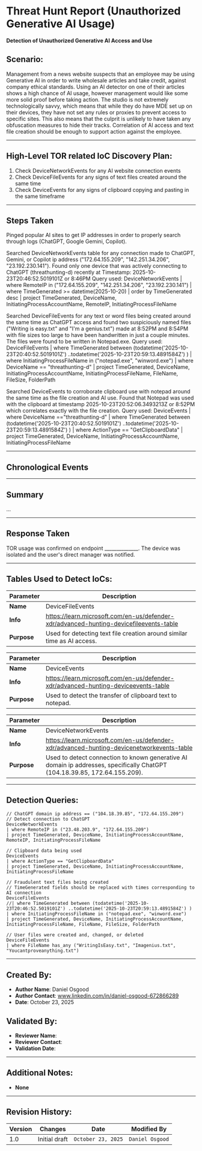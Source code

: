 # Threat Hunt Report (Unauthorized Generative AI Usage)
**Detection of Unauthorized Generative AI Access and Use**

## Scenario:
Management from a news website suspects that an employee may be using Generative AI in order to write wholesale articles and take credit, against company ethical standards. Using an AI detector on one of their articles shows a high chance of AI usage, however management would like some more solid proof before taking action. The studio is not extremely technologically savvy, which means that while they do have MDE set up on their devices, they have not set any rules or proxies to prevent access to specific sites. This also means that the culprit is unlikely to have taken any obfuscation measures to hide their tracks. Correlation of AI access and text file creation should be enough to support action against the employee.

---

## High-Level TOR related IoC Discovery Plan:
1. Check DeviceNetworkEvents for any AI website connection events
2. Check DeviceFileEvents for any signs of text files created around the same time
3. Check DeviceEvents for any signs of clipboard copying and pasting in the same timeframe

---

## Steps Taken

Pinged popular AI sites to get IP addresses in order to properly search through logs (ChatGPT, Google Gemini, Copilot).


Searched DeviceNetworkEvents table for any connection made to ChatGPT, Gemini, or Copilot ip address ("172.64.155.209", "142.251.34.206", "23.192.230.141"). Found only one device that was actively connecting to ChatGPT (threathunting-d) recently at Timestamp: 2025-10-23T20:46:52.5019101Z or 8:46PM
Query used:
DeviceNetworkEvents
| where RemoteIP in ("172.64.155.209", "142.251.34.206", "23.192.230.141")
| where TimeGenerated >= datetime(2025-10-20)
| order by TimeGenerated desc 
| project TimeGenerated, DeviceName, InitiatingProcessAccountName, RemoteIP, InitiatingProcessFileName


Searched DeviceFileEvents for any text or word files being created around the same time as ChatGPT access and found two suspiciously named files ("Writing is easy.txt" and "I'm a genius.txt") made at 8:52PM and 8:54PM with file sizes too large to have been handwritten in just a couple minutes. The files were found to be written in Notepad.exe.
Query used:
DeviceFileEvents
| where TimeGenerated between (todatetime('2025-10-23T20:40:52.5019101Z') ..todatetime('2025-10-23T20:59:13.4891584Z') )
| where InitiatingProcessFileName in ("notepad.exe", "winword.exe")
| where DeviceName == "threathunting-d"
| project TimeGenerated, DeviceName, InitiatingProcessAccountName, InitiatingProcessFileName, FileName, FileSize, FolderPath

Searched DeviceEvents to corroborate clipboard use with notepad around the same time as the file creation and AI use. Found that Notepad was used with the clipboard at timestamp 2025-10-23T20:52:06.3493213Z or 8:52PM which correlates exactly with the file creation.
Query used:
DeviceEvents
| where DeviceName =="threathunting-d"
| where TimeGenerated between (todatetime('2025-10-23T20:40:52.5019101Z') ..todatetime('2025-10-23T20:59:13.4891584Z') )
| where ActionType == "GetClipboardData"
| project TimeGenerated, DeviceName, InitiatingProcessAccountName, InitiatingProcessFileName



---

## Chronological Events


---

## Summary

...

---

## Response Taken
TOR usage was confirmed on endpoint ______________. The device was isolated and the user's direct manager was notified.

---

## Tables Used to Detect IoCs:
| **Parameter**       | **Description**                                                              |
|---------------------|------------------------------------------------------------------------------|
| **Name**| DeviceFileEvents|
| **Info**|https://learn.microsoft.com/en-us/defender-xdr/advanced-hunting-devicefileevents-table|
| **Purpose**| Used for detecting text file creation around similar time as AI access. |

| **Parameter**       | **Description**                                                              |
|---------------------|------------------------------------------------------------------------------|
| **Name**| DeviceEvents|
| **Info**|https://learn.microsoft.com/en-us/defender-xdr/advanced-hunting-deviceevents-table|
| **Purpose**| Used to detect the transfer of clipboard text to notepad.|

| **Parameter**       | **Description**                                                              |
|---------------------|------------------------------------------------------------------------------|
| **Name**| DeviceNetworkEvents|
| **Info**|https://learn.microsoft.com/en-us/defender-xdr/advanced-hunting-devicenetworkevents-table|
| **Purpose**| Used to detect connection to known generative AI domain ip addresses, specifically ChatGPT (104.18.39.85, 172.64.155.209).|

---

## Detection Queries:
```kql
// ChatGPT domain ip address == ("104.18.39.85", "172.64.155.209")
// Detect connection to ChatGPT
DeviceNetworkEvents
| where RemoteIP in ("23.48.203.9", "172.64.155.209")
| project TimeGenerated, DeviceName, InitiatingProcessAccountName, RemoteIP, InitiatingProcessFileName

// Clipboard data being used
DeviceEvents
| where ActionType == "GetClipboardData"
| project TimeGenerated, DeviceName, InitiatingProcessAccountName, InitiatingProcessFileName

// Fraudulent text files being created
// TimeGenerated fields should be replaced with times corresponding to AI connection
DeviceFileEvents
//| where TimeGenerated between (todatetime('2025-10-23T20:46:52.5019101Z') ..todatetime('2025-10-23T20:59:13.4891584Z') )
| where InitiatingProcessFileName in ("notepad.exe", "winword.exe")
| project TimeGenerated, DeviceName, InitiatingProcessAccountName, InitiatingProcessFileName, FileName, FileSize, FolderPath

// User files were created and, changed, or deleted
DeviceFileEvents
| where FileName has_any ("WritingIsEasy.txt", "Imagenius.txt", "Youcantproveanything.txt")
```

---

## Created By:
- **Author Name**: Daniel Osgood
- **Author Contact**: www.linkedin.com/in/daniel-osgood-672866289
- **Date**: October 23, 2025

## Validated By:
- **Reviewer Name**: 
- **Reviewer Contact**: 
- **Validation Date**: 

---

## Additional Notes:
- **None**

---

## Revision History:
| **Version** | **Changes**                   | **Date**         | **Modified By**   |
|-------------|-------------------------------|------------------|-------------------|
| 1.0         | Initial draft                  | `October 23, 2025`  | `Daniel Osgood`   

